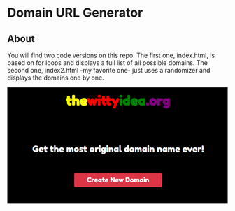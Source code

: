 # Domain URL Generator

## About

You will find two code versions on this repo. 
The first one, index.html, is based on for loops and displays a full list of all possible domains.
The second one, index2.html -my favorite one- just uses a randomizer and displays the domains one by one.




![Screenshot](./Screenshot.png/)


